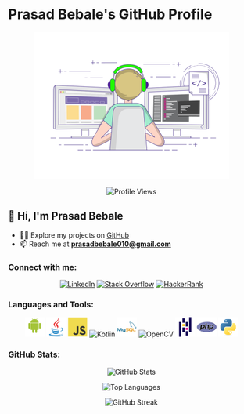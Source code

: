 # Prasad Bebale's GitHub Profile

<p align="center">
  <img alt="Prasad Bebale" width="400" src="https://raw.githubusercontent.com/devSouvik/devSouvik/master/gif3.gif">
</p>

<p align="center">
  <img src="https://komarev.com/ghpvc/?username=prasad103&label=Profile%20views&color=0e75b6&style=flat" alt="Profile Views"/>
</p>

## 👋 Hi, I'm Prasad Bebale

- 👨‍💻 Explore my projects on [GitHub](https://github.com/prasad103)
- 📫 Reach me at **prasadbebale010@gmail.com**

### Connect with me:

<p align="center">
  <a href="https://linkedin.com/in/prasad-bebale" target="_blank"><img src="https://raw.githubusercontent.com/rahuldkjain/github-profile-readme-generator/master/src/images/icons/Social/linked-in-alt.svg" alt="LinkedIn" height="30" width="40" /></a>
  <a href="https://stackoverflow.com/users/prasad-bebale" target="_blank"><img src="https://raw.githubusercontent.com/rahuldkjain/github-profile-readme-generator/master/src/images/icons/Social/stack-overflow.svg" alt="Stack Overflow" height="30" width="40" /></a>
  <a href="https://www.hackerrank.com/prasad_101" target="_blank"><img src="https://raw.githubusercontent.com/rahuldkjain/github-profile-readme-generator/master/src/images/icons/Social/hackerrank.svg" alt="HackerRank" height="30" width="40" /></a>
</p>

### Languages and Tools:

<p align="center">
  <img src="https://raw.githubusercontent.com/devicons/devicon/master/icons/android/android-original-wordmark.svg" alt="Android" width="40" height="40"/>
  <img src="https://raw.githubusercontent.com/devicons/devicon/master/icons/java/java-original.svg" alt="Java" width="40" height="40"/>
  <img src="https://raw.githubusercontent.com/devicons/devicon/master/icons/javascript/javascript-original.svg" alt="JavaScript" width="40" height="40"/>
  <img src="https://www.vectorlogo.zone/logos/kotlinlang/kotlinlang-icon.svg" alt="Kotlin" width="40" height="40"/>
  <img src="https://raw.githubusercontent.com/devicons/devicon/master/icons/mysql/mysql-original-wordmark.svg" alt="MySQL" width="40" height="40"/>
  <img src="https://www.vectorlogo.zone/logos/opencv/opencv-icon.svg" alt="OpenCV" width="40" height="40"/>
  <img src="https://raw.githubusercontent.com/devicons/devicon/2ae2a900d2f041da66e950e4d48052658d850630/icons/pandas/pandas-original.svg" alt="Pandas" width="40" height="40"/>
  <img src="https://raw.githubusercontent.com/devicons/devicon/master/icons/php/php-original.svg" alt="PHP" width="40" height="40"/>
  <img src="https://raw.githubusercontent.com/devicons/devicon/master/icons/python/python-original.svg" alt="Python" width="40" height="40"/>
</p>

### GitHub Stats:

<p align="center">
  <img src="https://github-readme-stats.vercel.app/api?username=prasad103&show_icons=true&locale=en&theme=tokyonight" alt="GitHub Stats"/>
</p>

<p align="center">
  <img src="https://github-readme-stats.vercel.app/api/top-langs?username=prasad103&show_icons=true&locale=en&layout=compact&theme=tokyonight" alt="Top Languages"/>
</p>

<p align="center">
  <img src="https://github-readme-streak-stats.herokuapp.com/?user=prasad103&theme=tokyonight" alt="GitHub Streak"/>
</p>
